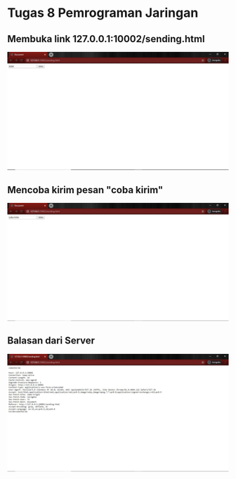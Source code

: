 <h1> Tugas 8 Pemrograman Jaringan </h1>

<h2> Membuka link 127.0.0.1:10002/sending.html </h2>
<img src="/tugas8/images/halamanutama.jpg"> </img>

<h2> Mencoba kirim pesan "coba kirim" </h2>
<img src="/tugas8/images/cobakirim.jpg"> </img>

<h2> Balasan dari Server </h2>
<img src="/tugas8/images/balasanserver.jpg"> </img>
